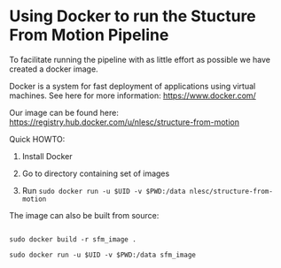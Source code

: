 Using Docker to run the Stucture From Motion Pipeline
=====================================================

To facilitate running the pipeline with as little effort as possible we have created a docker image.

Docker is a system for fast deployment of applications using virtual machines. See here for more information: https://www.docker.com/

Our image can be found here: https://registry.hub.docker.com/u/nlesc/structure-from-motion

Quick HOWTO:

1) Install Docker

2) Go to directory containing set of images

3) Run ````sudo docker run -u $UID -v $PWD:/data nlesc/structure-from-motion````

The image can also be built from source:

````

sudo docker build -r sfm_image .

sudo docker run -u $UID -v $PWD:/data sfm_image
````
<!---
#
# Alternatively, the image is also available ready-made on DockerHub:
#
# sudo docker run -u $UID -v $PWD:/data nlesc/structure-from-motion
-->
